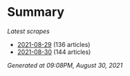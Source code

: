# Summary
*Latest scrapes*
* [2021-08-29](https://github.com/nuuuwan/news_lk/blob/data/news_lk.2021-08-29.json) (136 articles)
* [2021-08-30](https://github.com/nuuuwan/news_lk/blob/data/news_lk.2021-08-30.json) (144 articles)

*Generated at 09:08PM, August 30, 2021*